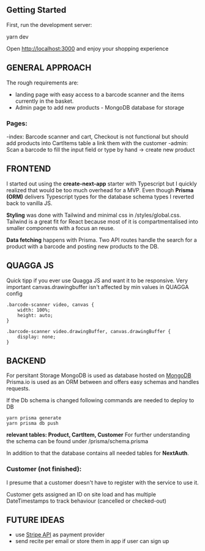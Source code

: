 ## Getting Started

First, run the development server:

yarn dev

Open [http://localhost:3000](http://localhost:3000) and enjoy your shopping experience

## GENERAL APPROACH

The rough requirements are: 
- landing page with easy access to a barcode scanner and the items currently in the basket.
- Admin page to add new products - MongoDB database for storage

### Pages:
-index: 
Barcode scanner and cart, Checkout is not functional
but should add products into CartItems table a link them with the customer
-admin: Scan a barcode to fill the input field or type by hand -> create new product

## FRONTEND
I started out using the **create-next-app** starter with Typescript but I quickly realized that would be too much overhead for a MVP.
Even though **Prisma (ORM)** delivers Typescript types for the database schema types I reverted back to vanilla JS.

**Styling** was done with Tailwind and minimal css in /styles/global.css.
Tailwind is a great fit for React because most of it is compartmentalised into smaller components with a focus an reuse.

**Data fetching** happens with Prisma.
Two API routes handle the search for a product with a barcode and posting new products to the DB.

## QUAGGA JS

Quick tipp if you ever use Quagga JS and want it to be responsive. 
Very important canvas.drawingbuffer isn't affected by min values in QUAGGA config

```
.barcode-scanner video, canvas {
    width: 100%;
    height: auto;
}

.barcode-scanner video.drawingBuffer, canvas.drawingBuffer {
    display: none;
}
``` 

## BACKEND

For persitant Storage MongoDB is used as database hosted on [MongoDB](https://www.mongodb.com/)
Prisma.io is used as an ORM between and offers easy schemas and handles requests.

If the Db schema is changed following commands are needed to deploy to DB
```
yarn prisma generate
yarn prisma db push
```

**relevant tables: Product, CartItem, Customer**
For further understanding the schema can be found under /prisma/schema.prisma

In addition to that the database contains all needed tables for **NextAuth**.

### Customer (not finished):

I presume that a customer doesn't have to register with the service to use it.

Customer gets assigned an ID on site load and has multiple DateTimestamps to track behaviour (cancelled or checked-out)


## FUTURE IDEAS

 - use [Stripe API](https://stripe.com/docs/api) as payment provider
 - send recite per email or store them in app if user can sign up

